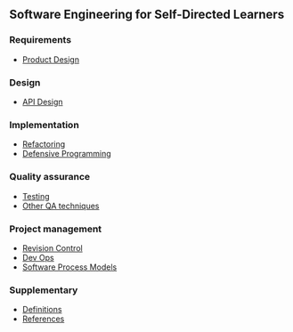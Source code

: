 <link rel="stylesheet" href="{{baseUrl}}/css/textbook.css">

<div class="website-content">

## Software Engineering for Self-Directed Learners

<include src="introduction/topic.md" />

### Requirements

<include src="requirements/topicToc.md" />

<include src="requirements/userStories/topicToc.md" />

* [Product Design]()

### Design

<include src="design/topicToc.md" />

<include src="designPrinciples/topicToc.md" />

<include src="oop/topicToc.md" />

<include src="architecture/topicToc.md" />

* [API Design]()

<include src="designPatterns/topicToc.md" />

### Implementation

<include src="ides/topicToc.md" />

<include src="codeQuality/topicToc.md" />

* [Refactoring]()
* [Defensive Programming]()

<include src="documentation/topicToc.md" />

<include src="errorHandling/topicToc.md" />

### Quality assurance

* [Testing]()
* [Other QA techniques]()

### Project management

* [Revision Control]()
* [Dev Ops]()
* [Software Process Models]()

### Supplementary

* [Definitions](common/definitions.html)
* [References](common/references.html)

<include src="uml/topicToc.md" />
<include src="java/style/topicToc.md" />

</div>
